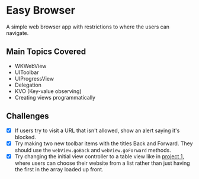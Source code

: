# Easy Browser

A simple web browser app with restrictions to where the users can navigate.

## Main Topics Covered

- WKWebView
- UIToolbar
- UIProgressView
- Delegation
- KVO (Key-value observing)
- Creating views programmatically

## Challenges
- [x] If users try to visit a URL that isn't allowed, show an alert saying it's blocked.
- [x] Try making two new toolbar items with the titles Back and Forward. They should use the `webView.goBack` and `webView.goForward` methods.
- [x] Try changing the initial view controller to a table view like in [project 1](../Project1), where users can choose their website from a list rather than just having the first in the array loaded up front.
